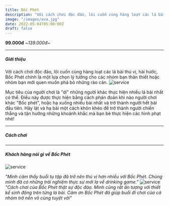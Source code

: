 ```yaml
---
title: Bốc Phét
description: "Với cách chơi độc đáo, lôi cuốn cùng hàng loạt các lá bài thú vị, hài hước, Bốc Phét chính là một lựa chọn lý tưởng cho các nhóm bạn thân thiết hoặc nhóm bạn mới quen muốn phả bỏ những rào cản."
image: "/images/ava.jpg"
date: 2022-05-04T05:00:00Z
draft: false
---
```

**99.000đ** ~_139.000đ_~ 

---

##### Giới thiệu      
Với cách chơi độc đáo, lôi cuốn cùng hàng loạt các lá bài thú vị, hài hước, Bốc Phét chính là một lựa chọn lý tưởng cho các nhóm bạn thân thiết hoặc nhóm bạn mới quen muốn phả bỏ những rào cản.
![service](/images/contentbocphet.png "service")

Mục tiêu của người chơi là "dí" những người khác thực hiện nhiều lá bài nhất có thể. Điều này được thực hiện bằng cách phán đoán khi nào người chơi khác "Bốc phét", hoặc hạ xuống nhiều bài nhất và trở thành người hết bài đầu tiên. Hãy lật và hạ bài một cách khôn khéo để trở thành người chiến thắng và tận hưởng những khoảnh khắc mà bạn bè thực hiện các hình phạt nhé!



---

##### Cách chơi

<YoutubePlayer id="C0DPdy98e4c" title="YouTube Video" />

---
##### Khách hàng nói gì về Bốc Phét
![service](/images/feedback1.png "service")

_"Mình cảm thấy buổi tụ tập đã trở nên thú vị hơn nhiều với Bốc Phét. Chúng mình đã có những trải nghiệm thực sự mới lạ về drinking game."_
![service](/images/feedback2.png "service")
_"Cách chơi của Bốc Phét thật sự độc đáo. Mình cũng rất ấn tượng với thiết kế sinh động trên từng lá bài. Cảm ơn Bốc Phét đã giúp buổi đi chơi của cả nhóm trở nên vô cùng tuyệt vời"_